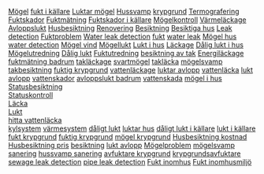 <a title="Mögel" href="http://www.lacksokning.com/luktproblem/mogel/">Mögel</a>
<a title="fukt i källare" href="http://www.lacksokning.com/fuktproblem/fukt-kallare/">fukt i källare</a>
<a title="luktar Mögel" href="http://www.lacksokning.com/luktproblem/mogel/">Luktar mögel</a>
<a title="Hssvamp" href="http://www.lacksokning.com/hussvamp/">Hussvamp</a> 
<a title="krypgrund" href="http://www.lacksokning.com/fuktproblem/krypgrund/">krypgrund</a>
<a title="Termografering" href="http://www.lacksokning.com/tjanster/termografering/">Termografering</a>
<a title="fuktskador" href="http://www.lacksokning.com/fuktproblem/fukt-kallare/">Fuktskador</a>
<a title="Fuktmätning" href="http://www.lacksokning.com/fuktproblem/">Fuktmätning</a>
<a title="fuktskador i källare" href="http://www.lacksokning.com/fuktproblem/fukt-kallare/">Fuktskador i källare</a>
<a title="Mögelkontroll" href="http://www.lacksokning.com/tjanster/">Mögelkontroll</a> 
<a title="Värmeläckage" href="http://www.lacksokning.com/tjanster/termografering/">Värmeläckage</a>
<a title="Avloppslukt" href="http://www.lacksokning.com/luktproblem/avloppslukt/">Avloppslukt</a>
<a title="Husbesiktning" href="http://www.lacksokning.com/tjanster/husbesiktning/">Husbesiktning</a>
<a title="renovering" href="http://www.lacksokning.com/tjanster/">Renovering</a>
<a title="Hussbesiktning" href="http://www.lacksokning.com/tjanster/husbesiktning/">Besiktning</a>
<a title="besiktiga hus" href="http://www.lacksokning.com/tjanster/husbesiktning/">Besiktiga hus</a>
<a title="Leak detection" href="http://www.lacksokning.com/leak-detection/">Leak detection</a>
<a title="Fuktproblem" href="http://www.lacksokning.com/fuktproblem/">Fuktproblem</a>
<a title="Leak detection" href="http://www.lacksokning.com/leak-detection/">Water leak detection</a>
<a title="fukt" href="http://www.lacksokning.com/fuktproblem/fukt-kallare/">fukt</a>
<a title="Leak detection" href="http://www.lacksokning.com/leak-detection/">water leak</a>
<a title="mögel hus" href="http://www.lacksokning.com/luktproblem/mogel/">Mögel hus</a>
<a title="Leak detection" href="http://www.lacksokning.com/leak-detection/">water detection</a>
<a title="mögel hus" href="http://www.lacksokning.com/luktproblem/mogel/">Mögel vind</a>
<a title="Mögellukt" href="http://www.lacksokning.com/luktproblem/mogel/">Mögellukt</a>
<a title="lukt i hus" href="http://www.lacksokning.com/luktproblem/">Lukt i hus</a>
<a title="Läckage" href="http://www.lacksokning.com/lackage/">Läckage</a>
<a title="dålig lukt i hus" href="http://www.lacksokning.com/luktproblem/">Dålig lukt i hus</a>
<a title="Mögelutredning" href="http://www.lacksokning.com/fuktproblem/fuktutredning/">Mögelutredning</a>
<a title="dålig lukt" href="http://www.lacksokning.com/luktproblem/">Dålig lukt</a>
<a title="fuktutredning" href="http://www.lacksokning.com/fuktproblem/fuktutredning/">Fuktutredning</a>
<a title="besiktning av tak" href="http://www.lacksokning.com/lackage/tak/">besiktning av tak</a>
<a title="Energiläckage" href="http://www.lacksokning.com/">Energiläckage</a>
<a title="fuktmätning badrum" href="http://www.lacksokning.com/fuktproblem/">fuktmätning badrum</a>
<a title="takläckage" href="http://www.lacksokning.com/lackage/tak/">takläckage</a>
<a title="svartmögel" href="http://www.lacksokning.com/luktproblem/mogel/">svartmögel</a>
<a title="takläcka" href="http://www.lacksokning.com/lackage/tak/">takläcka</a>
<a title="mögelsvamp" href="http://www.lacksokning.com/hussvamp/">mögelsvamp</a>
<a title="takbesiktning" href="http://www.lacksokning.com/lackage/tak/">takbesiktning</a>
<a title="fuktig krypgrund" href="http://www.lacksokning.com/fuktproblem/krypgrund/">fuktig krypgrund</a>
<a title="vattenläckage" href="http://www.lacksokning.com/lackage/ror/vatten/">vattenläckage</a>
<a title="luktar avlopp" href="http://www.lacksokning.com/luktproblem/avloppslukt/">luktar avlopp</a>
<a title="vattenläcka" href="http://www.lacksokning.com/lackage/ror/vatten/">vattenläcka</a>
<a title="lukt avlopp" href="http://www.lacksokning.com/luktproblem/avloppslukt/">lukt avlopp</a>
<a title="vattenskador" href="http://www.lacksokning.com/lackage/ror/vatten/">vattenskador</a>
<a title="avloppslukt badrum" href="http://www.lacksokning.com/luktproblem/avloppslukt/">avloppslukt badrum</a>
<a title="vattenskada" href="http://www.lacksokning.com/lackage/ror/vatten/">vattenskada</a>
<a title="mögel i hus" href="http://www.lacksokning.com/luktproblem/mogel/">mögel i hus</a>     
<a title="Statusbesiktning" href="http://www.lacksokning.com/tjanster/statusbesiktning/">Statusbesiktning</a>                       
 <a title="Statuskontroll" href="http://www.lacksokning.com/tjanster/statusbesiktning/">Statuskontroll</a>   
 <a title="Läcka" href="http://www.lacksokning.com/tjanster/lacksokning/">Läcka</a>  
  <a title="Lukt" href="http://www.lacksokning.com/luktproblem/">Lukt</a>  
   <a title="hitta vattenläcka" href="http://www.lacksokning.com/tjanster/lacksokning/">hitta vattenläcka</a>  
 <a title="kylsystem" href="http://www.lacksokning.com/kylsystem/">kylsystem</a>
<a title="värmesystem" href="http://www.lacksokning.com/lackage/ror/varme/">värmesystem</a>
  <a title="dåligt lukt" href="http://www.lacksokning.com/luktproblem/">dåligt lukt</a> 
  <a title="luktar hus" href="http://www.lacksokning.com/luktproblem/">luktar hus</a> 
  <a title="dåligt lukt i källare" href="http://www.lacksokning.com/luktproblem/">dåligt lukt i källare</a> 
  <a title="lukt i källare" href="http://www.lacksokning.com/luktproblem/">lukt i källare</a> 
  <a title="fukt krypgrund" href="http://www.lacksokning.com/fuktproblem/krypgrund/">fukt krypgrund</a>
   <a title="fuktig krypgrund" href="http://www.lacksokning.com/fuktproblem/krypgrund/">fuktig krypgrund</a>
    <a title="mögel krypgrund" href="http://www.lacksokning.com/fuktproblem/krypgrund/">mögel krypgrund</a>
	<a title="Husbesiktning kostnad" href="http://www.lacksokning.com/tjanster/husbesiktning/">Husbesiktning kostnad</a>
	<a title="Husbesiktning pris" href="http://www.lacksokning.com/tjanster/husbesiktning/">Husbesiktning pris</a>
	<a title="besiktning" href="http://www.lacksokning.com/tjanster/husbesiktning/">besiktning</a>
	<a title="lukt avlopp" href="http://www.lacksokning.com/luktproblem/avloppslukt/">lukt avlopp</a>
	<a title="Mögelproblem" href="http://www.lacksokning.com/luktproblem/mogel/">Mögelproblem</a>
<a title="mögelsvamp sanering" href="http://www.lacksokning.com/hussvamp/">mögelsvamp sanering</a>
<a title="husssvamp sanering" href="http://www.lacksokning.com/hussvamp/">hussvamp sanering</a>
<a title="avfuktare krypgrund" href="http://www.lacksokning.com/fuktproblem/krypgrund/">avfuktare krypgrund</a>
<a title="krypgrundsavfuktare" href="http://www.lacksokning.com/fuktproblem/krypgrund/">krypgrundsavfuktare</a>
<a title="sewage leak detection" href="http://www.lacksokning.com/leak-detection/">sewage leak detection</a>
<a title="pipe leak detection" href="http://www.lacksokning.com/leak-detection/">pipe leak detection</a>
<a title="fukt inomhus" href="http://www.lacksokning.com/fuktproblem/fuktutredning/">Fukt inomhus</a>
<a title="fukt inomhusmiljö" href="http://www.lacksokning.com/fuktproblem/fuktutredning/">Fukt inomhusmiljö</a>
